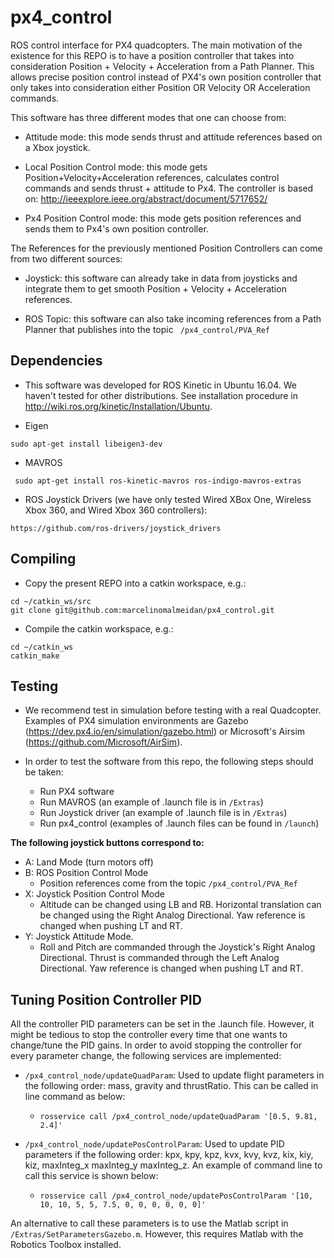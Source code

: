 # px4_control
ROS control interface for PX4 quadcopters. The main motivation of the existence for this REPO is to have a position controller that takes into consideration Position + Velocity + Acceleration from a Path Planner. This allows precise position control instead of PX4's own position controller that only takes into consideration either Position OR Velocity OR Acceleration commands.

This software has three different modes that one can choose from:

- Attitude mode: this mode sends thrust and attitude references based on a Xbox joystick.

- Local Position Control mode: this mode gets Position+Velocity+Acceleration references, calculates control commands and sends thrust + attitude to Px4. The controller is based on:
http://ieeexplore.ieee.org/abstract/document/5717652/

- Px4 Position Control mode: this mode gets position references and sends them to Px4's own position controller. 

The References for the previously mentioned Position Controllers can come from two different sources:

- Joystick: this software can already take in data from joysticks and integrate them to get smooth Position + Velocity + Acceleration references.

- ROS Topic: this software can also take incoming references from a Path Planner that publishes into the topic ``` /px4_control/PVA_Ref```

## Dependencies

- This software was developed for ROS Kinetic in Ubuntu 16.04. We haven't tested for other distributions. See installation procedure in http://wiki.ros.org/kinetic/Installation/Ubuntu.

- Eigen

```sudo apt-get install libeigen3-dev ```

- MAVROS

``` sudo apt-get install ros-kinetic-mavros ros-indigo-mavros-extras```

- ROS Joystick Drivers (we have only tested Wired XBox One, Wireless Xbox 360, and Wired Xbox 360 controllers):

```https://github.com/ros-drivers/joystick_drivers```


## Compiling

- Copy the present REPO into a catkin workspace, e.g.:

```
cd ~/catkin_ws/src
git clone git@github.com:marcelinomalmeidan/px4_control.git
```

- Compile the catkin workspace, e.g.:

```
cd ~/catkin_ws
catkin_make
```

## Testing

- We recommend test in simulation before testing with a real Quadcopter. Examples of PX4 simulation environments are Gazebo (https://dev.px4.io/en/simulation/gazebo.html) or Microsoft's Airsim (https://github.com/Microsoft/AirSim).

- In order to test the software from this repo, the following steps should be taken:
	- Run PX4 software
	- Run MAVROS (an example of .launch file is in ```/Extras```)
	- Run Joystick driver (an example of .launch file is in ```/Extras```)
	- Run px4_control (examples of .launch files can be found in ```/launch```)

**The following joystick buttons correspond to:**

* A: Land Mode (turn motors off)
* B: ROS Position Control Mode
	* Position references come from the topic ```/px4_control/PVA_Ref```
* X: Joystick Position Control Mode
	* Altitude can be changed using LB and RB. Horizontal translation can be changed using the Right Analog Directional. Yaw reference is changed when pushing LT and RT.
* Y: Joystick Attitude Mode.
	* Roll and Pitch are commanded through the Joystick's Right Analog Directional. Thrust is commanded through the Left Analog Directional. Yaw reference is changed when pushing LT and RT.


## Tuning Position Controller PID

All the controller PID parameters can be set in the .launch file. However, it might be tedious to stop the controller every time that one wants to change/tune the PID gains. In order to avoid stopping the controller for every parameter change, the following services are implemented:

- ```/px4_control_node/updateQuadParam```: Used to update flight parameters in the following order: mass, gravity and thrustRatio. This can be called in line command as below:

	- ```rosservice call /px4_control_node/updateQuadParam '[0.5, 9.81, 2.4]'```

- ```/px4_control_node/updatePosControlParam```: Used to update PID parameters if the following order: kpx, kpy, kpz, kvx, kvy, kvz, kix, kiy, kiz, maxInteg_x maxInteg_y maxInteg_z. An example of command line to call this service is shown below:

	- ```rosservice call /px4_control_node/updatePosControlParam '[10, 10, 10, 5, 5, 7.5, 0, 0, 0, 0, 0, 0]'```

An alternative to call these parameters is to use the Matlab script in ```/Extras/SetParametersGazebo.m```. However, this requires Matlab with the Robotics Toolbox installed. 